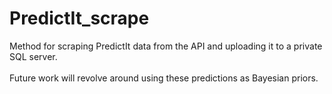 # PredictIt_scrape
Method for scraping PredictIt data from the API and uploading it to a private SQL server. 
</br>
</br>
Future work will revolve around using these predictions as Bayesian priors.
